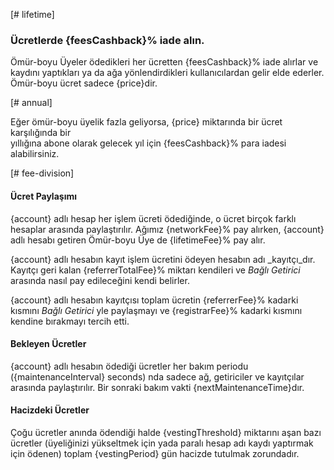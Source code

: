 [# lifetime]
### Ücretlerde {feesCashback}% iade alın.

Ömür-boyu Üyeler ödedikleri her ücretten {feesCashback}% iade alırlar ve kaydını 
yaptıkları ya da ağa yönlendirdikleri kullanıcılardan gelir elde ederler. Ömür-boyu ücret 
sadece {price}dir.

[# annual]

Eğer ömür-boyu üyelik fazla geliyorsa,  {price} miktarında bir ücret karşılığında bir  
yıllığına abone olarak gelecek yıl için {feesCashback}% para iadesi alabilirsiniz.

[# fee-division]
#### Ücret Paylaşımı
{account} adlı hesap her işlem ücreti ödediğinde, o ücret birçok farklı hesaplar arasında 
paylaştırılır. Ağımız {networkFee}% pay alırken, {account} adlı hesabı  getiren Ömür-boyu Üye de  {lifetimeFee}% pay alır.

{account} adlı hesabın kayıt işlem ücretini ödeyen hesabın adı _kayıtçı_dır. Kayıtçı geri kalan
{referrerTotalFee}% miktarı kendileri ve _Bağlı Getirici_ arasında nasıl pay edileceğini kendi belirler.

{account} adlı hesabın kayıtçısı toplam ücretin {referrerFee}% kadarki kısmını _Bağlı Getirici_ yle paylaşmayı ve {registrarFee}% kadarki kısmını kendine bırakmayı tercih etti.
                            
                            
#### Bekleyen Ücretler
{account} adlı hesabın ödediği ücretler her bakım periodu ({maintenanceInterval} seconds) nda sadece ağ, getiriciler ve kayıtçılar arasında paylaştırılır.
Bir sonraki bakım vakti  {nextMaintenanceTime}dır.
                 
#### Hacizdeki Ücretler

Çoğu ücretler anında ödendiği halde {vestingThreshold} miktarını aşan bazı ücretler 
(üyeliğinizi yükseltmek için yada paralı hesap adı kaydı yaptırmak için ödenen) toplam {vestingPeriod} gün hacizde tutulmak zorundadır. 
